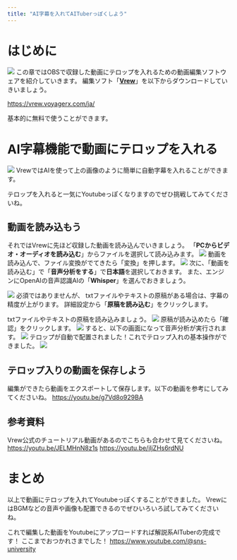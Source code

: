 ```yaml
---
title: "AI字幕を入れてAITuberっぽくしよう"
---
```

# はじめに
![](https://storage.googleapis.com/zenn-user-upload/ec0a10d3385f-20240215.png)
この章ではOBSで収録した動画にテロップを入れるための動画編集ソフトウェアを紹介していきます。
編集ソフト「[**Vrew**](https://vrew.voyagerx.com/ja/)」を以下からダウンロードしていきいましょう。

https://vrew.voyagerx.com/ja/

基本的に無料で使うことができます。

# AI字幕機能で動画にテロップを入れる
![](https://storage.googleapis.com/zenn-user-upload/3bc2913ecac4-20240217.png)
VrewではAIを使って上の画像のように簡単に自動字幕を入れることができます。

テロップを入れると一気にYoutubeっぽくなりますのでぜひ挑戦してみてくださいね。

## 動画を読み込もう
それではVrewに先ほど収録した動画を読み込んでいきましょう。
「**PCからビデオ・オーディオを読み込む**」からファイルを選択して読み込みます。
![](https://storage.googleapis.com/zenn-user-upload/3fbec0702dcd-20240219.png)
動画を読み込んで、ファイル変換がでてきたら「変換」を押します。
![](https://storage.googleapis.com/zenn-user-upload/764467bdb6b7-20240219.png)
次に、「動画を読み込む」で「**音声分析をする**」で**日本語**を選択しておきます。
また、エンジンにOpenAIの音声認識AIの「**Whisper**」を選んでおきましょう。


![](https://storage.googleapis.com/zenn-user-upload/040280a54e2f-20240219.png)
必須ではありませんが、
txtファイルやテキストの原稿がある場合は、字幕の精度が上がります。
詳細設定から「**原稿を読み込む**」をクリックします。

txtファイルやテキストの原稿を読み込みましょう。
![](https://storage.googleapis.com/zenn-user-upload/10c3a018f9c9-20240219.png)
原稿が読み込めたら「確認」をクリックします。
![](https://storage.googleapis.com/zenn-user-upload/8d8c3a23f902-20240219.png)
すると、以下の画面になって音声分析が実行されます。
![](https://storage.googleapis.com/zenn-user-upload/16911bb3c266-20240219.png)
テロップが自動で配置されました！これでテロップ入れの基本操作ができました。
![](https://storage.googleapis.com/zenn-user-upload/0ca9100a7912-20240219.png)

## テロップ入りの動画を保存しよう
編集ができたら動画をエクスポートして保存します。以下の動画を参考にしてみてくださいね。
https://youtu.be/g7Vd8o929BA

## 参考資料
Vrew公式のチュートリアル動画があるのでこちらも合わせて見てくださいね。
https://youtu.be/JELMHnN8z1s
https://youtu.be/iljZHs6rdNU

# まとめ
以上で動画にテロップを入れてYoutubeっぽくすることができました。
VrewにはBGMなどの音声や画像も配置できるのでぜひいろいろ試してみてくださいね。

これで編集した動画をYoutubeにアップロードすれば解説系AITuberの完成です！
ここまでおつかれさまでした！
https://www.youtube.com/@sns-university
